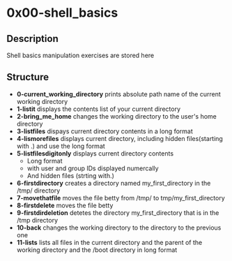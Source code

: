 # 0x00-shell_basics

## Description

Shell basics manipulation exercises are stored here

## Structure

* **0-current_working_directory** prints absolute path name of the current working directory
* **1-listit** displays the contents list of your current directory
* **2-bring_me_home** changes the working directory to the user's home directory
* **3-listfiles** dispays current directory contents in a long format
* **4-lismorefiles** displays current directory, including hidden files(starting with .) and use the long format
* **5-listfilesdigitonly** displays current directory contents
    * Long format
    * with user and group IDs displayed numercally
    * And hidden files (strting with.)
* **6-firstdirectory** creates a directory named my_first_directory in the /tmp/ directory
* **7-movethatfile** moves the file betty from /tmp/ to tmp/my_first_directory
* **8-firstdelete** moves the file betty
* **9-firstdirdeletion** detetes the directory my_first_directory that is in the /tmp directory
* **10-back** changes the working directory to the directory to the previous one
* **11-lists** lists all files in the current directory and the parent of the working directory and the /boot directory in long format

